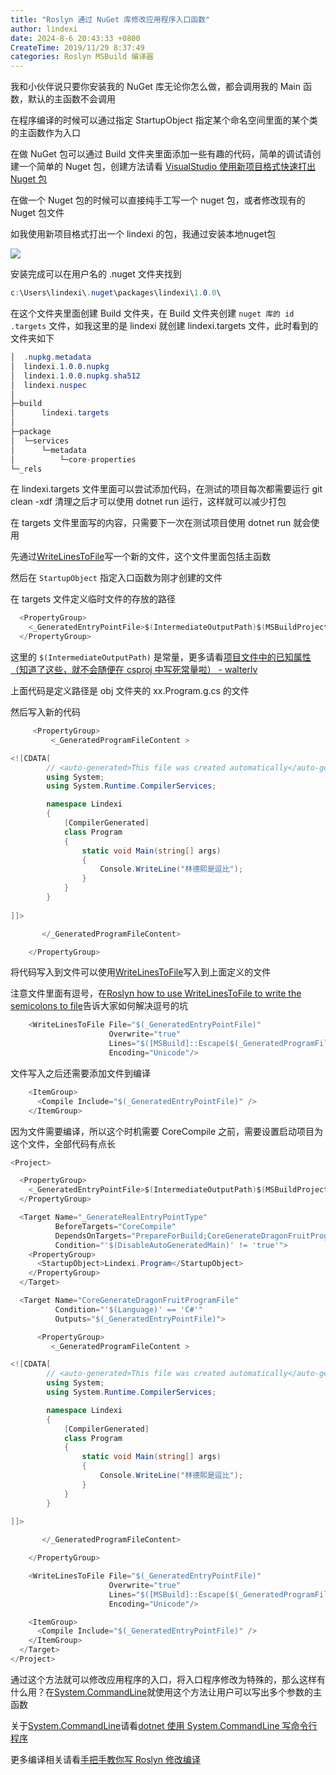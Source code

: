 ```yaml
---
title: "Roslyn 通过 NuGet 库修改应用程序入口函数"
author: lindexi
date: 2024-8-6 20:43:33 +0800
CreateTime: 2019/11/29 8:37:49
categories: Roslyn MSBuild 编译器
---
```


我和小伙伴说只要你安装我的 NuGet 库无论你怎么做，都会调用我的 Main 函数，默认的主函数不会调用

<!--more-->


<!-- CreateTime:2019/11/29 8:37:49 -->

<!-- csdn -->
<!-- 标签：Roslyn,MSBuild,编译器 -->

在程序编译的时候可以通过指定 StartupObject 指定某个命名空间里面的某个类的主函数作为入口

在做 NuGet 包可以通过 Build 文件夹里面添加一些有趣的代码，简单的调试请创建一个简单的 Nuget 包，创建方法请看 [VisualStudio 使用新项目格式快速打出 Nuget 包](https://blog.lindexi.com/post/VisualStudio-%E4%BD%BF%E7%94%A8%E6%96%B0%E9%A1%B9%E7%9B%AE%E6%A0%BC%E5%BC%8F%E5%BF%AB%E9%80%9F%E6%89%93%E5%87%BA-Nuget-%E5%8C%85.html )

在做一个 Nuget 包的时候可以直接纯手工写一个 nuget 包，或者修改现有的 Nuget 包文件

如我使用新项目格式打出一个 lindexi 的包，我通过安装本地nuget包

<!-- ![](image/Roslyn 通过 NuGet 库修改应用程序入口函数/Roslyn 通过 NuGet 库修改应用程序入口函数0.png) -->

![](http://cdn.lindexi.site/lindexi%2F2019421164746788)

安装完成可以在用户名的 .nuget 文件夹找到

```csharp
c:\Users\lindexi\.nuget\packages\lindexi\1.0.0\
```

在这个文件夹里面创建 Build 文件夹，在 Build 文件夹创建 `nuget 库的 id .targets` 文件，如我这里的是 lindexi 就创建 lindexi.targets 文件，此时看到的文件夹如下

```csharp
│  .nupkg.metadata
│  lindexi.1.0.0.nupkg
│  lindexi.1.0.0.nupkg.sha512
│  lindexi.nuspec
│
├─build
│      lindexi.targets
│
├─package
│  └─services
│      └─metadata
│          └─core-properties
└─_rels
```

在 lindexi.targets 文件里面可以尝试添加代码，在测试的项目每次都需要运行 git clean -xdf 清理之后才可以使用 dotnet run 运行，这样就可以减少打包

在 targets 文件里面写的内容，只需要下一次在测试项目使用 dotnet run 就会使用

先通过[WriteLinesToFile](https://blog.lindexi.com/post/Roslyn-how-to-use-WriteLinesToFile-to-write-the-semicolons-to-file.html)写一个新的文件，这个文件里面包括主函数

然后在 `StartupObject` 指定入口函数为刚才创建的文件

在 targets 文件定义临时文件的存放的路径

```csharp
  <PropertyGroup>
    <_GeneratedEntryPointFile>$(IntermediateOutputPath)$(MSBuildProjectName).Program.g$(DefaultLanguageSourceExtension)</_GeneratedEntryPointFile>
  </PropertyGroup>
```
 
这里的 `$(IntermediateOutputPath)` 是常量，更多请看[项目文件中的已知属性（知道了这些，就不会随便在 csproj 中写死常量啦） - walterlv](https://blog.walterlv.com/post/known-properties-in-csproj.html )

上面代码是定义路径是 obj 文件夹的 xx.Program.g.cs 的文件

然后写入新的代码

```csharp
     <PropertyGroup>
         <_GeneratedProgramFileContent >

<![CDATA[
        // <auto-generated>This file was created automatically</auto-generated>
        using System;
        using System.Runtime.CompilerServices;

        namespace Lindexi
        {
            [CompilerGenerated]
            class Program
            {
                static void Main(string[] args)
                {
                    Console.WriteLine("林德熙是逗比");
                }
            }
        }
       
]]>

       </_GeneratedProgramFileContent>

    </PropertyGroup>
```

将代码写入到文件可以使用[WriteLinesToFile](https://blog.lindexi.com/post/Roslyn-%E4%BD%BF%E7%94%A8-WriteLinesToFile-%E8%A7%A3%E5%86%B3%E5%8F%82%E6%95%B0%E8%BF%87%E9%95%BF%E6%97%A0%E6%B3%95%E4%BC%A0%E5%85%A5.html)写入到上面定义的文件

注意文件里面有逗号，在[Roslyn how to use WriteLinesToFile to write the semicolons to file](https://blog.lindexi.com/post/Roslyn-how-to-use-WriteLinesToFile-to-write-the-semicolons-to-file.html )告诉大家如何解决逗号的坑

```csharp
    <WriteLinesToFile File="$(_GeneratedEntryPointFile)"
                      Overwrite="true"
                      Lines="$([MSBuild]::Escape($(_GeneratedProgramFileContent)))"
                      Encoding="Unicode"/>
```

文件写入之后还需要添加文件到编译

```csharp
    <ItemGroup>
      <Compile Include="$(_GeneratedEntryPointFile)" />
    </ItemGroup>
```

因为文件需要编译，所以这个时机需要 CoreCompile 之前，需要设置启动项目为这个文件，全部代码有点长

```csharp
<Project>

  <PropertyGroup>
    <_GeneratedEntryPointFile>$(IntermediateOutputPath)$(MSBuildProjectName).Program.g$(DefaultLanguageSourceExtension)</_GeneratedEntryPointFile>
  </PropertyGroup>

  <Target Name="_GenerateRealEntryPointType"
          BeforeTargets="CoreCompile"
          DependsOnTargets="PrepareForBuild;CoreGenerateDragonFruitProgramFile"
          Condition="'$(DisableAutoGeneratedMain)' != 'true'">
    <PropertyGroup>
      <StartupObject>Lindexi.Program</StartupObject>
    </PropertyGroup>
  </Target>

  <Target Name="CoreGenerateDragonFruitProgramFile"
          Condition="'$(Language)' == 'C#'"
          Outputs="$(_GeneratedEntryPointFile)">

      <PropertyGroup>
         <_GeneratedProgramFileContent >

<![CDATA[
        // <auto-generated>This file was created automatically</auto-generated>
        using System;
        using System.Runtime.CompilerServices;

        namespace Lindexi
        {
            [CompilerGenerated]
            class Program
            {
                static void Main(string[] args)
                {
                    Console.WriteLine("林德熙是逗比");
                }
            }
        }
       
]]>

       </_GeneratedProgramFileContent>

    </PropertyGroup>

    <WriteLinesToFile File="$(_GeneratedEntryPointFile)"
                      Overwrite="true"
                      Lines="$([MSBuild]::Escape($(_GeneratedProgramFileContent)))"
                      Encoding="Unicode"/>

    <ItemGroup>
      <Compile Include="$(_GeneratedEntryPointFile)" />
    </ItemGroup>
  </Target>
</Project>
```

通过这个方法就可以修改应用程序的入口，将入口程序修改为特殊的，那么这样有什么用？在[System.CommandLine](https://github.com/dotnet/command-line-api)就使用这个方法让用户可以写出多个参数的主函数

关于[System.CommandLine](https://github.com/dotnet/command-line-api)请看[dotnet 使用 System.CommandLine 写命令行程序](https://blog.lindexi.com/post/dotnet-%E4%BD%BF%E7%94%A8-system.commandline-%E5%86%99%E5%91%BD%E4%BB%A4%E8%A1%8C%E7%A8%8B%E5%BA%8F )

更多编译相关请看[手把手教你写 Roslyn 修改编译](https://blog.lindexi.com/post/roslyn.html )

